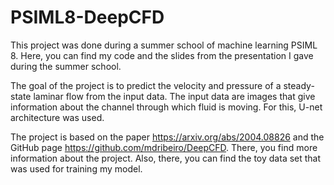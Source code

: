 # PSIML8-DeepCFD
This project was done during a summer school of machine learning PSIML 8. Here, you can find my code and the slides from the presentation I gave during the summer school.

The goal of the project is to predict the velocity and pressure of a steady-state laminar flow from the input data. The input data are images that give information about the channel through which fluid is moving. For this, U-net architecture was used.

The project is based on the paper https://arxiv.org/abs/2004.08826 and the GitHub page https://github.com/mdribeiro/DeepCFD. There, you find more information about the project. Also, there, you can find the toy data set that was used for training my model.
